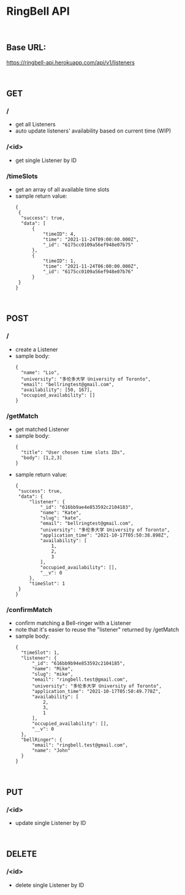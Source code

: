 # RingBell API

<br />

## Base URL:
https://ringbell-api.herokuapp.com/api/v1/listeners

<br />

## GET
### /
* get all Listeners
* auto update listeners' availability based on current time (WIP)
### /\<id\>
* get single Listener by ID
### /timeSlots
* get an array of all available time slots
* sample return value:
  ```
  {
   {
    "success": true,
    "data": [
        {
            "timeID": 4,
            "time": "2021-11-24T09:00:00.000Z",
            "_id": "6175cc0109a56ef948e07b75"
        },
        {
            "timeID": 1,
            "time": "2021-11-24T06:00:00.000Z",
            "_id": "6175cc0109a56ef948e07b76"
        }
   }
  }
  ```


<br />

## POST
### /
* create a Listener
* sample body:
  ```
  {
    "name": "Lio",
    "university": "多伦多大学 University of Toronto",
    "email": "bellringtest@gmail.com",
    "availability": [50, 167],
    "occupied_availability": []
  }
  ```
  
### /getMatch
* get matched Listener
* sample body:
  ```
  {
    "title": "User chosen time slots IDs",
    "body": [1,2,3]
  }
  ```
 * sample return value:
   ```
   {
    "success": true,
    "data": {
        "listener": {
            "_id": "616bb9ae4e853592c2104183",
            "name": "Kate",
            "slug": "kate",
            "email": "bellringtest@gmail.com",
            "university": "多伦多大学 University of Toronto",
            "application_time": "2021-10-17T05:50:38.898Z",
            "availability": [
                1,
                2,
                3
            ],
            "occupied_availability": [],
            "__v": 0
        },
        "timeSlot": 1
    }
   }
   ```
  
### /confirmMatch
* confirm matching a Bell-ringer with a Listener
* note that it's easier to reuse the "listener" returned by /getMatch
* sample body:
  ```
  {
    "timeSlot": 1,
    "listener": {
        "_id": "616bb9b94e853592c2104185",
        "name": "Mike",
        "slug": "mike",
        "email": "ringbell.test@gmail.com",
        "university": "多伦多大学 University of Toronto",
        "application_time": "2021-10-17T05:50:49.778Z",
        "availability": [
            2,
            3,
            1
        ],
        "occupied_availability": [],
        "__v": 0
    },
    "bellRinger": {
        "email": "ringbell.test@gmail.com",
        "name": "John"
    }
  }
  ```

<br />

## PUT
### /\<id\>
* update single Listener by ID

<br />

## DELETE
### /\<id\>
* delete single Listener by ID
